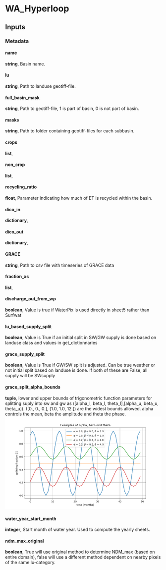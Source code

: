 # WA_Hyperloop

## Inputs

### Metadata

#### name
**string**, Basin name.

#### lu
**string**, Path to landuse geotiff-file.

#### full_basin_mask
**string**, Path to geotiff-file, 1 is part of basin, 0 is not part of basin.

#### masks
**string**, Path to folder containing geotiff-files for each subbasin.

#### crops
**list**, 

#### non_crop
**list**, 

#### recycling_ratio
**float**, Parameter indicating how much of ET is recycled within the basin.

#### dico_in
**dictionary**, 

#### dico_out
**dictionary**,

#### GRACE
**string**, Path to csv file with timeseries of GRACE data

#### fraction_xs
**list**, 

#### discharge_out_from_wp
**boolean**, Value is true if WaterPix is used directly in sheet5 rather than Surfwat

#### lu_based_supply_split
**boolean**, Value is True if an initial split in SW/GW supply is done based on landuse class and values in get_dictionnaries

#### grace_supply_split
**boolean**, Value is True if GW/SW split is adjusted. Can be true weather or not initial split based on landuse is done. If both of these are False, all supply will be SWsupply

#### grace_split_alpha_bounds
**tuple**, lower and upper bounds of trigonometric function parameters for splitting suply into sw and gw as ([alpha_l, beta_l, theta_l],[alpha_u, beta_u, theta_u]). ([0., 0., 0.], [1.0, 1.0, 12.]) are the widest bounds allowed. alpha controls the mean, beta the amplitude and theta the phase.
![alt text](/docs/alpha_beta_theta.png "alpha_beta_theta")

#### water_year_start_month
**integer**, Start month of water year. Used to compute the yearly sheets.

#### ndm_max_original
**boolean**, True will use original method to determine NDM_max (based on entire domain), false will use a different method dependent on nearby pixels of the same lu-category.
